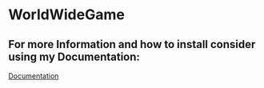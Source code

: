 # WorldWideGame

## For more Information and how to install consider using my Documentation:
[Documentation](https://github.com/schmat96/WorldWideGame/blob/master/Dokumentation/Dokumentation.pdf)
